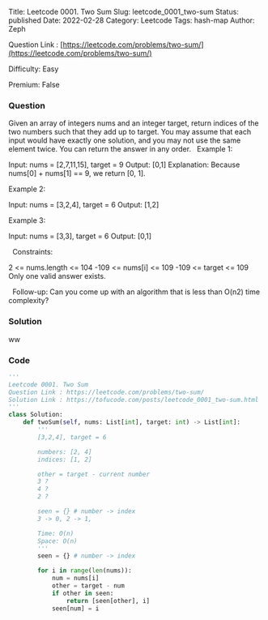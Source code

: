 Title: Leetcode 0001. Two Sum
Slug: leetcode_0001_two-sum
Status: published
Date: 2022-02-28
Category: Leetcode
Tags: hash-map
Author: Zeph

Question Link : [https://leetcode.com/problems/two-sum/](https://leetcode.com/problems/two-sum/)

Difficulty: Easy

Premium: False

### Question
Given an array of integers nums and an integer target, return indices of the two numbers such that they add up to target.
You may assume that each input would have exactly one solution, and you may not use the same element twice.
You can return the answer in any order.
 
Example 1:

Input: nums = [2,7,11,15], target = 9
Output: [0,1]
Explanation: Because nums[0] + nums[1] == 9, we return [0, 1].

Example 2:

Input: nums = [3,2,4], target = 6
Output: [1,2]

Example 3:

Input: nums = [3,3], target = 6
Output: [0,1]

 
Constraints:

2 <= nums.length <= 104
-109 <= nums[i] <= 109
-109 <= target <= 109
Only one valid answer exists.

 
Follow-up: Can you come up with an algorithm that is less than O(n2) time complexity?

### Solution

ww

### Code
```python
'''
Leetcode 0001. Two Sum
Question Link : https://leetcode.com/problems/two-sum/
Solution Link : https://tofucode.com/posts/leetcode_0001_two-sum.html
'''
class Solution:
    def twoSum(self, nums: List[int], target: int) -> List[int]:
        '''
        [3,2,4], target = 6

        numbers: [2, 4]
        indices: [1, 2]

        other = target - current number
        3 ?
        4 ?
        2 ?

        seen = {} # number -> index
        3 -> 0, 2 -> 1,

        Time: O(n)
        Space: O(n)
        '''
        seen = {} # number -> index

        for i in range(len(nums)):
            num = nums[i]
            other = target - num
            if other in seen:
                return [seen[other], i]
            seen[num] = i

```

